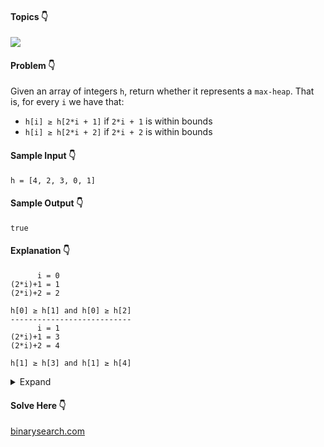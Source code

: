 #### Topics :point_down:
![](https://img.shields.io/badge/-heap-wheat) 

#### Problem :point_down:
Given an array of integers `h`, return whether it represents a `max-heap`. That is, for every `i` we have that:
- `h[i] ≥ h[2*i + 1]` if `2*i + 1` is within bounds
- `h[i] ≥ h[2*i + 2]` if `2*i + 2` is within bounds

#### Sample Input :point_down:
```
h = [4, 2, 3, 0, 1]
```
#### Sample Output :point_down:
```
true
```
#### Explanation :point_down:
```
      i = 0
(2*i)+1 = 1
(2*i)+2 = 2

h[0] ≥ h[1] and h[0] ≥ h[2]
---------------------------
      i = 1
(2*i)+1 = 3
(2*i)+2 = 4

h[1] ≥ h[3] and h[1] ≥ h[4]
```
<details>
<summary>Expand</summary>

#### Python :point_down:
```py
def solve(h):
    if not h:
        return True
        
    n = len(h)
    k = int(log2(n))
    for i in range(k):
        if (2*i+1) < n and h[i] < h[2*i+1]:
            return False
        if (2*i+2) < n and h[i] < h[2*i+2]:
            return False

    return True
```
#### Time Complexity :point_down:
```
O(log n)
```
#### Space Complexity :point_down:
```
O(1)
```
</details>

#### Solve Here :point_down:
[binarysearch.com](https://binarysearch.com/problems/Verify-Max-Heap)
